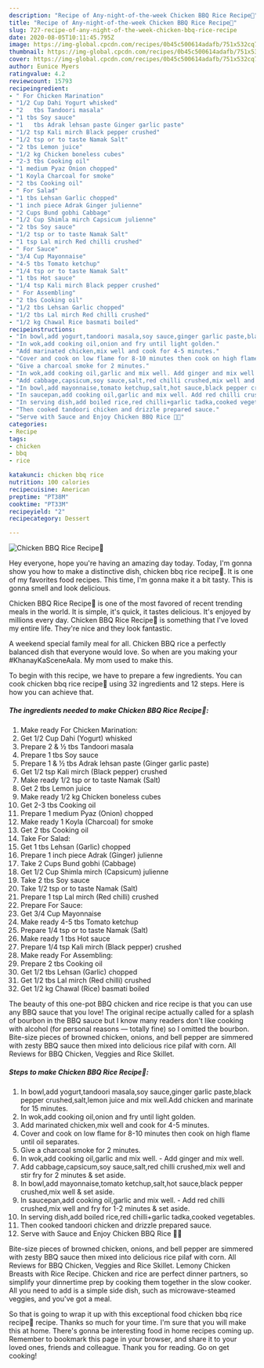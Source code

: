 ```yaml
---
description: "Recipe of Any-night-of-the-week Chicken BBQ Rice Recipe🍚"
title: "Recipe of Any-night-of-the-week Chicken BBQ Rice Recipe🍚"
slug: 727-recipe-of-any-night-of-the-week-chicken-bbq-rice-recipe
date: 2020-08-05T10:11:45.795Z
image: https://img-global.cpcdn.com/recipes/0b45c500614adafb/751x532cq70/chicken-bbq-rice-recipe🍚-recipe-main-photo.jpg
thumbnail: https://img-global.cpcdn.com/recipes/0b45c500614adafb/751x532cq70/chicken-bbq-rice-recipe🍚-recipe-main-photo.jpg
cover: https://img-global.cpcdn.com/recipes/0b45c500614adafb/751x532cq70/chicken-bbq-rice-recipe🍚-recipe-main-photo.jpg
author: Eunice Myers
ratingvalue: 4.2
reviewcount: 15793
recipeingredient:
- " For Chicken Marination"
- "1/2 Cup Dahi Yogurt whisked"
- "2   tbs Tandoori masala"
- "1 tbs Soy sauce"
- "1   tbs Adrak lehsan paste Ginger garlic paste"
- "1/2 tsp Kali mirch Black pepper crushed"
- "1/2 tsp or to taste Namak Salt"
- "2 tbs Lemon juice"
- "1/2 kg Chicken boneless cubes"
- "2-3 tbs Cooking oil"
- "1 medium Pyaz Onion chopped"
- "1 Koyla Charcoal for smoke"
- "2 tbs Cooking oil"
- " For Salad"
- "1 tbs Lehsan Garlic chopped"
- "1 inch piece Adrak Ginger julienne"
- "2 Cups Bund gobhi Cabbage"
- "1/2 Cup Shimla mirch Capsicum julienne"
- "2 tbs Soy sauce"
- "1/2 tsp or to taste Namak Salt"
- "1 tsp Lal mirch Red chilli crushed"
- " For Sauce"
- "3/4 Cup Mayonnaise"
- "4-5 tbs Tomato ketchup"
- "1/4 tsp or to taste Namak Salt"
- "1 tbs Hot sauce"
- "1/4 tsp Kali mirch Black pepper crushed"
- " For Assembling"
- "2 tbs Cooking oil"
- "1/2 tbs Lehsan Garlic chopped"
- "1/2 tbs Lal mirch Red chilli crushed"
- "1/2 kg Chawal Rice basmati boiled"
recipeinstructions:
- "In bowl,add yogurt,tandoori masala,soy sauce,ginger garlic paste,black pepper crushed,salt,lemon juice and mix well.Add chicken and marinate for 15 minutes."
- "In wok,add cooking oil,onion and fry until light golden."
- "Add marinated chicken,mix well and cook for 4-5 minutes."
- "Cover and cook on low flame for 8-10 minutes then cook on high flame until oil separates."
- "Give a charcoal smoke for 2 minutes."
- "In wok,add cooking oil,garlic and mix well. Add ginger and mix well."
- "Add cabbage,capsicum,soy sauce,salt,red chilli crushed,mix well and stir fry for 2 minutes &amp; set aside."
- "In bowl,add mayonnaise,tomato ketchup,salt,hot sauce,black pepper crushed,mix well &amp; set aside."
- "In saucepan,add cooking oil,garlic and mix well. Add red chilli crushed,mix well and fry for 1-2 minutes &amp; set aside."
- "In serving dish,add boiled rice,red chilli+garlic tadka,cooked vegetables."
- "Then cooked tandoori chicken and drizzle prepared sauce."
- "Serve with Sauce and Enjoy Chicken BBQ Rice 🍛😋"
categories:
- Recipe
tags:
- chicken
- bbq
- rice

katakunci: chicken bbq rice 
nutrition: 100 calories
recipecuisine: American
preptime: "PT38M"
cooktime: "PT33M"
recipeyield: "2"
recipecategory: Dessert

---
```



![Chicken BBQ Rice Recipe🍚](https://img-global.cpcdn.com/recipes/0b45c500614adafb/751x532cq70/chicken-bbq-rice-recipe🍚-recipe-main-photo.jpg)

Hey everyone, hope you're having an amazing day today. Today, I'm gonna show you how to make a distinctive dish, chicken bbq rice recipe🍚. It is one of my favorites food recipes. This time, I'm gonna make it a bit tasty. This is gonna smell and look delicious.

Chicken BBQ Rice Recipe🍚 is one of the most favored of recent trending meals in the world. It is simple, it's quick, it tastes delicious. It's enjoyed by millions every day. Chicken BBQ Rice Recipe🍚 is something that I've loved my entire life. They're nice and they look fantastic.

A weekend special family meal for all. Chicken BBQ rice a perfectly balanced dish that everyone would love. So when are you making your #KhanayKaSceneAala. My mom used to make this.


To begin with this recipe, we have to prepare a few ingredients. You can cook chicken bbq rice recipe🍚 using 32 ingredients and 12 steps. Here is how you can achieve that.

<!--inarticleads1-->

##### The ingredients needed to make Chicken BBQ Rice Recipe🍚:

1. Make ready  For Chicken Marination:
1. Get 1/2 Cup Dahi (Yogurt) whisked
1. Prepare 2 &amp; ½ tbs Tandoori masala
1. Prepare 1 tbs Soy sauce
1. Prepare 1 &amp; ½ tbs Adrak lehsan paste (Ginger garlic paste)
1. Get 1/2 tsp Kali mirch (Black pepper) crushed
1. Make ready 1/2 tsp or to taste Namak (Salt)
1. Get 2 tbs Lemon juice
1. Make ready 1/2 kg Chicken boneless cubes
1. Get 2-3 tbs Cooking oil
1. Prepare 1 medium Pyaz (Onion) chopped
1. Make ready 1 Koyla (Charcoal) for smoke
1. Get 2 tbs Cooking oil
1. Take  For Salad:
1. Get 1 tbs Lehsan (Garlic) chopped
1. Prepare 1 inch piece Adrak (Ginger) julienne
1. Take 2 Cups Bund gobhi (Cabbage)
1. Get 1/2 Cup Shimla mirch (Capsicum) julienne
1. Take 2 tbs Soy sauce
1. Take 1/2 tsp or to taste Namak (Salt)
1. Prepare 1 tsp Lal mirch (Red chilli) crushed
1. Prepare  For Sauce:
1. Get 3/4 Cup Mayonnaise
1. Make ready 4-5 tbs Tomato ketchup
1. Prepare 1/4 tsp or to taste Namak (Salt)
1. Make ready 1 tbs Hot sauce
1. Prepare 1/4 tsp Kali mirch (Black pepper) crushed
1. Make ready  For Assembling:
1. Prepare 2 tbs Cooking oil
1. Get 1/2 tbs Lehsan (Garlic) chopped
1. Get 1/2 tbs Lal mirch (Red chilli) crushed
1. Get 1/2 kg Chawal (Rice) basmati boiled


The beauty of this one-pot BBQ chicken and rice recipe is that you can use any BBQ sauce that you love! The original recipe actually called for a splash of bourbon in the BBQ sauce but I know many readers don&#39;t like cooking with alcohol (for personal reasons — totally fine) so I omitted the bourbon. Bite-size pieces of browned chicken, onions, and bell pepper are simmered with zesty BBQ sauce then mixed into delicious rice pilaf with corn. All Reviews for BBQ Chicken, Veggies and Rice Skillet. 

<!--inarticleads2-->

##### Steps to make Chicken BBQ Rice Recipe🍚:

1. In bowl,add yogurt,tandoori masala,soy sauce,ginger garlic paste,black pepper crushed,salt,lemon juice and mix well.Add chicken and marinate for 15 minutes.
1. In wok,add cooking oil,onion and fry until light golden.
1. Add marinated chicken,mix well and cook for 4-5 minutes.
1. Cover and cook on low flame for 8-10 minutes then cook on high flame until oil separates.
1. Give a charcoal smoke for 2 minutes.
1. In wok,add cooking oil,garlic and mix well. - Add ginger and mix well.
1. Add cabbage,capsicum,soy sauce,salt,red chilli crushed,mix well and stir fry for 2 minutes &amp; set aside.
1. In bowl,add mayonnaise,tomato ketchup,salt,hot sauce,black pepper crushed,mix well &amp; set aside.
1. In saucepan,add cooking oil,garlic and mix well. - Add red chilli crushed,mix well and fry for 1-2 minutes &amp; set aside.
1. In serving dish,add boiled rice,red chilli+garlic tadka,cooked vegetables.
1. Then cooked tandoori chicken and drizzle prepared sauce.
1. Serve with Sauce and Enjoy Chicken BBQ Rice 🍛😋


Bite-size pieces of browned chicken, onions, and bell pepper are simmered with zesty BBQ sauce then mixed into delicious rice pilaf with corn. All Reviews for BBQ Chicken, Veggies and Rice Skillet. Lemony Chicken Breasts with Rice Recipe. Chicken and rice are perfect dinner partners, so simplify your dinnertime prep by cooking them together in the slow cooker. All you need to add is a simple side dish, such as microwave-steamed veggies, and you&#39;ve got a meal. 

So that is going to wrap it up with this exceptional food chicken bbq rice recipe🍚 recipe. Thanks so much for your time. I'm sure that you will make this at home. There's gonna be interesting food in home recipes coming up. Remember to bookmark this page in your browser, and share it to your loved ones, friends and colleague. Thank you for reading. Go on get cooking!
